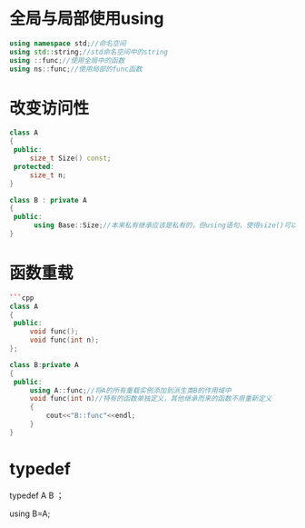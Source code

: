 # 全局与局部使用using

```cpp
using namespace std;//命名空间
using std::string;//std命名空间中的string
using ::func;//使用全局中的函数
using ns::func;//使用局部的func函数
```

# 改变访问性

```cpp
class A
{
 public:
     size_t Size() const;
 protected:
     size_t n;
}

class B : private A
{
 public: 
      using Base::Size;//本来私有继承应该是私有的，但using语句，使得size()可以按public访问   
}
```

# 函数重载

```cpp
```cpp
class A
{
 public:
     void func();
     void func(int n);
};

class B:private A
{
 public:
     using A::func;//将A的所有重载实例添加到派生类B的作用域中
     void func(int n)//特有的函数单独定义，其他继承而来的函数不用重新定义
     {
         cout<<"B::func"<<endl;
     }
}
```



# typedef

typedef A B ；

using B=A;
